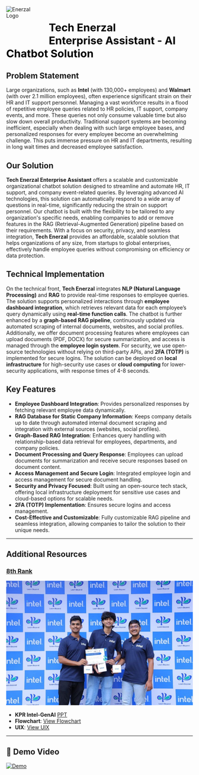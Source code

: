 <img src="Assets/ENERZAL_LOGO.jpg" alt="Enerzal Logo" style="width: 100px; height: 100px; margin-right: 15px;" align="left"/>  
<h1 style="font-size: 1.8rem; font-weight: bold; color: #000;">Tech Enerzal <br>Enterprise Assistant - AI Chatbot Solution</h1>


## Problem Statement

Large organizations, such as **Intel** (with 130,000+ employees) and **Walmart** (with over 2.1 million employees), often experience significant strain on their HR and IT support personnel. Managing a vast workforce results in a flood of repetitive employee queries related to HR policies, IT support, company events, and more. These queries not only consume valuable time but also slow down overall productivity. Traditional support systems are becoming inefficient, especially when dealing with such large employee bases, and personalized responses for every employee become an overwhelming challenge. This puts immense pressure on HR and IT departments, resulting in long wait times and decreased employee satisfaction.

## Our Solution

**Tech Enerzal Enterprise Assistant** offers a scalable and customizable organizational chatbot solution designed to streamline and automate HR, IT support, and company event-related queries. By leveraging advanced AI technologies, this solution can automatically respond to a wide array of questions in real-time, significantly reducing the strain on support personnel. Our chatbot is built with the flexibility to be tailored to any organization's specific needs, enabling companies to add or remove features in the RAG (Retrieval-Augmented Generation) pipeline based on their requirements. With a focus on security, privacy, and seamless integration, **Tech Enerzal** provides an affordable, scalable solution that helps organizations of any size, from startups to global enterprises, effectively handle employee queries without compromising on efficiency or data protection.

## Technical Implementation

On the technical front, **Tech Enerzal** integrates **NLP (Natural Language Processing)** and **RAG** to provide real-time responses to employee queries. The solution supports personalized interactions through **employee dashboard integration**, which retrieves relevant data for each employee’s query dynamically using **real-time function calls**. The chatbot is further enhanced by a **graph-based RAG pipeline**, continuously updated via automated scraping of internal documents, websites, and social profiles. Additionally, we offer document processing features where employees can upload documents (PDF, DOCX) for secure summarization, and access is managed through the **employee login system**. For security, we use open-source technologies without relying on third-party APIs, and **2FA (TOTP)** is implemented for secure logins. The solution can be deployed on **local infrastructure** for high-security use cases or **cloud computing** for lower-security applications, with response times of 4-8 seconds.

## Key Features

- **Employee Dashboard Integration**: Provides personalized responses by fetching relevant employee data dynamically.
- **RAG Database for Static Company Information**: Keeps company details up to date through automated internal document scraping and integration with external sources (websites, social profiles).
- **Graph-Based RAG Integration**: Enhances query handling with relationship-based data retrieval for employees, departments, and company policies.
- **Document Processing and Query Response**: Employees can upload documents for summarization and receive secure responses based on document content.
- **Access Management and Secure Login**: Integrated employee login and access management for secure document handling.
- **Security and Privacy Focused**: Built using an open-source tech stack, offering local infrastructure deployment for sensitive use cases and cloud-based options for scalable needs.
- **2FA (TOTP) Implementation**: Ensures secure logins and access management.
- **Cost-Effective and Customizable**: Fully customizable RAG pipeline and seamless integration, allowing companies to tailor the solution to their unique needs.

---

## Additional Resources

### [8th Rank](https://www.linkedin.com/feed/update/urn:li:activity:7249090500572463106/?updateEntityUrn=urn%3Ali%3Afs_updateV2%3A%28urn%3Ali%3Aactivity%3A7249090500572463106%2CFEED_DETAIL%2CEMPTY%2CDEFAULT%2Cfalse%29) 

![Win](Assets/1728317802264.jpg)

- **KPR Intel-GenAI** [PPT](https://www.canva.com/design/DAGSrRRaONI/oGPi8U2z5Nu3KRh8-Nt-mg/edit?utm_content=DAGSrRRaONI&utm_campaign=designshare&utm_medium=link2&utm_source=sharebutton)
- **Flowchart**: [View Flowchart](https://i.ibb.co/1fTxmKKp/image-2025-08-30-131502744.png)
- **UIX**: [View UIX](https://www.figma.com/design/JjWcawrtYeyI9HQGt4eqwu/KPR-Chat_-Bot?node-id=0-1&t=finadrfppcxr3dh9-1)

---


## 🎥 Demo Video

[![Demo](Assets/Dashboard.png)](https://www.youtube.com/watch?v=azj_7OdSxcY)
